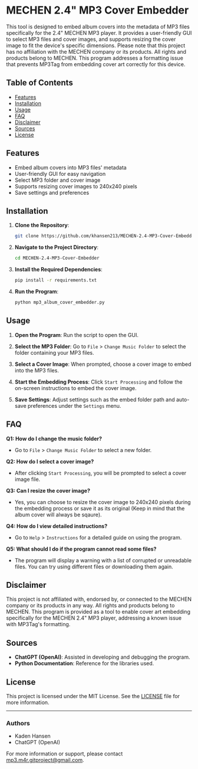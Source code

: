 # MECHEN 2.4" MP3 Cover Embedder

This tool is designed to embed album covers into the metadata of MP3 files specifically for the 2.4" MECHEN MP3 player. It provides a user-friendly GUI to select MP3 files and cover images, and supports resizing the cover image to fit the device's specific dimensions. Please note that this project has no affiliation with the MECHEN company or its products. All rights and products belong to MECHEN. This program addresses a formatting issue that prevents MP3Tag from embedding cover art correctly for this device.

## Table of Contents

- [Features](#features)
- [Installation](#installation)
- [Usage](#usage)
- [FAQ](#faq)
- [Disclaimer](#disclaimer)
- [Sources](#sources)
- [License](#license)

## Features

- Embed album covers into MP3 files' metadata
- User-friendly GUI for easy navigation
- Select MP3 folder and cover image
- Supports resizing cover images to 240x240 pixels
- Save settings and preferences

## Installation

1. **Clone the Repository**:
    ```bash
    git clone https://github.com/khansen213/MECHEN-2.4-MP3-Cover-Embedder.git
    ```

2. **Navigate to the Project Directory**:
    ```bash
    cd MECHEN-2.4-MP3-Cover-Embedder
    ```

3. **Install the Required Dependencies**:
    ```bash
    pip install -r requirements.txt
    ```

4. **Run the Program**:
    ```bash
    python mp3_album_cover_embedder.py
    ```

## Usage

1. **Open the Program**:
    Run the script to open the GUI.

2. **Select the MP3 Folder**:
    Go to `File` > `Change Music Folder` to select the folder containing your MP3 files.

3. **Select a Cover Image**:
    When prompted, choose a cover image to embed into the MP3 files.

4. **Start the Embedding Process**:
    Click `Start Processing` and follow the on-screen instructions to embed the cover image.

5. **Save Settings**:
    Adjust settings such as the embed folder path and auto-save preferences under the `Settings` menu.

## FAQ

**Q1: How do I change the music folder?**
- Go to `File` > `Change Music Folder` to select a new folder.

**Q2: How do I select a cover image?**
- After clicking `Start Processing`, you will be prompted to select a cover image file.

**Q3: Can I resize the cover image?**
- Yes, you can choose to resize the cover image to 240x240 pixels during the embedding process or save it as its original (Keep in mind that the album cover will always be sqaure).

**Q4: How do I view detailed instructions?**
- Go to `Help` > `Instructions` for a detailed guide on using the program.

**Q5: What should I do if the program cannot read some files?**
- The program will display a warning with a list of corrupted or unreadable files. You can try using different files or downloading them again.

## Disclaimer

This project is not affiliated with, endorsed by, or connected to the MECHEN company or its products in any way. All rights and products belong to MECHEN. This program is provided as a tool to enable cover art embedding specifically for the MECHEN 2.4" MP3 player, addressing a known issue with MP3Tag's formatting.

## Sources

- **ChatGPT (OpenAI)**: Assisted in developing and debugging the program.
- **Python Documentation**: Reference for the libraries used.

## License

This project is licensed under the MIT License. See the [LICENSE](LICENSE) file for more information.

---

### Authors

- Kaden Hansen
- ChatGPT (OpenAI)

For more information or support, please contact mp3.m4r.gitproject@gmail.com.
